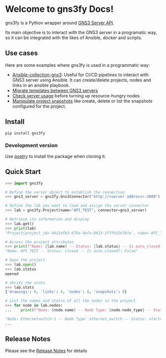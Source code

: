 # Welcome to gns3fy Docs!

gns3fy is a Python wrapper around [GNS3 Server API](http://api.gns3.net/en/2.2/index.html).

Its main objective is to interact with the GNS3 server in a programatic way, so it can be integrated with the likes of Ansible, docker and scripts.

## Use cases

Here are some examples where gns3fy is used in a programmatic way:

- [Ansible-collection-gns3](https://galaxy.ansible.com/davidban77/gns3): Useful for CI/CD pipelines to interact with GNS3 server using Ansible. It can create/delete projects, nodes and links in an ansible playbook.
- [Migrate templates between GNS3 servers](user-guide.md#migrate-templates-between-gns3-servers)
- [Check server usage](user-guide.md#check-server-cpu-and-memory-usage) before turning up resource-hungry nodes
- [Manipulate project snapshots](user-guide.md#create-and-list-project-snapshots) like create, delete or list the snapshots configured for the project.

## Install

```
pip install gns3fy
```

### Development version

Use [poetry](https://github.com/sdispater/poetry) to install the package when cloning it.


## Quick Start

```python
>>> import gns3fy

# Define the server object to establish the connection
>>> gns3_server = gns3fy.Gns3Connector("http://<server address>:3080")

# Define the lab you want to load and assign the server connector
>>> lab = gns3fy.Project(name="API_TEST", connector=gns3_server)

# Retrieve its information and display
>>> lab.get()
>>> print(lab)
"Project(project_id='4b21dfb3-675a-4efa-8613-2f7fb32e76fe', name='API_TEST', status='opened', ...)"

# Access the project attributes
>>> print(f"Name: {lab.name} -- Status: {lab.status} -- Is auto_closed?: {lab.auto_close}")
"Name: API_TEST -- Status: closed -- Is auto_closed?: False"

# Open the project
>>> lab.open()
>>> lab.status
opened

# Verify the stats
>>> lab.stats
{'drawings': 0, 'links': 4, 'nodes': 6, 'snapshots': 0}

# List the names and status of all the nodes in the project
>>> for node in lab.nodes:
...    print(f"Node: {node.name} -- Node Type: {node.node_type} -- Status: {node.status}")

"Node: Ethernetswitch-1 -- Node Type: ethernet_switch -- Status: started"
...
```

## Release Notes

Please see the [Release Notes](about/changelog.md) for details
